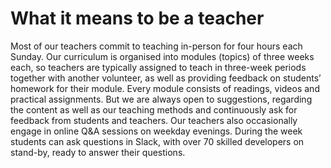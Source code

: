 # What it means to be a teacher

Most of our teachers commit to teaching in-person for four hours each Sunday. Our curriculum is organised into modules (topics) of three weeks each, so teachers are typically assigned to teach in three-week periods together with another volunteer, as well as providing feedback on students’ homework for their module. Every module consists of readings, videos and practical assignments. But we are always open to suggestions, regarding the content as well as our teaching methods and continuously ask for feedback from students and teachers.  Our teachers also occasionally engage in online Q&A sessions on weekday evenings. During the week students can ask questions in Slack, with over 70 skilled developers on stand-by, ready to answer their questions.
